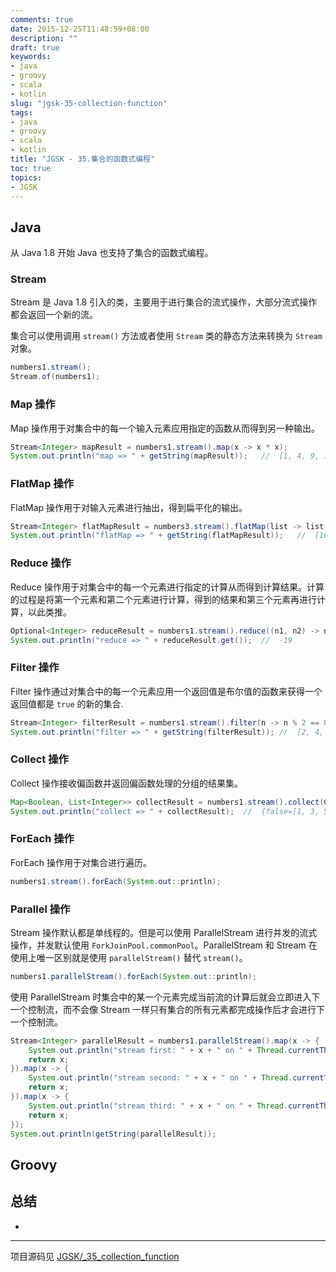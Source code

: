 ```yaml
---
comments: true
date: 2015-12-25T11:48:59+08:00
description: ""
draft: true
keywords:
- java
- groovy
- scala
- kotlin
slug: "jgsk-35-collection-function"
tags:
- java
- groovy
- scala
- kotlin
title: "JGSK - 35.集合的函数式编程"
toc: true
topics:
- JGSK
---
```


## Java

从 Java 1.8 开始 Java 也支持了集合的函数式编程。

### Stream

Stream 是 Java 1.8 引入的类，主要用于进行集合的流式操作，大部分流式操作都会返回一个新的流。

集合可以使用调用 `stream()` 方法或者使用 `Stream` 类的静态方法来转换为 `Stream` 对象。

```java
numbers1.stream();
Stream.of(numbers1);
```

### Map 操作

Map 操作用于对集合中的每一个输入元素应用指定的函数从而得到另一种输出。

```java
Stream<Integer> mapResult = numbers1.stream().map(x -> x * x);
System.out.println("map => " + getString(mapResult));   //  [1, 4, 9, 16, 25, 36]
```

### FlatMap 操作

FlatMap 操作用于对输入元素进行抽出，得到扁平化的输出。

```java
Stream<Integer> flatMapResult = numbers3.stream().flatMap(list -> list.stream().map(x -> x * 10));
System.out.println("flatMap => " + getString(flatMapResult));   //  [10, 20, 30, 40, 50, 60, 100, 200, 300]
```

### Reduce 操作

Reduce 操作用于对集合中的每一个元素进行指定的计算从而得到计算结果。计算的过程是将第一个元素和第二个元素进行计算，得到的结果和第三个元素再进行计算，以此类推。

```java
Optional<Integer> reduceResult = numbers1.stream().reduce((n1, n2) -> n1 - n2;
System.out.println("reduce => " + reduceResult.get());  //  -19
```

### Filter 操作

Filter 操作通过对集合中的每一个元素应用一个返回值是布尔值的函数来获得一个返回值都是 `true` 的新的集合.

```java
Stream<Integer> filterResult = numbers1.stream().filter(n -> n % 2 == 0);
System.out.println("filter => " + getString(filterResult)); //  [2, 4, 6]
```

### Collect 操作

Collect 操作接收偏函数并返回偏函数处理的分组的结果集。

```java
Map<Boolean, List<Integer>> collectResult = numbers1.stream().collect(Collectors.partitioningBy(x -> x % 2 == 0));
System.out.println("collect => " + collectResult);  //  {false=[1, 3, 5], true=[2, 4, 6]}
```

### ForEach 操作

ForEach 操作用于对集合进行遍历。

```java
numbers1.stream().forEach(System.out::println);
```

### Parallel 操作

Stream 操作默认都是单线程的。但是可以使用 ParallelStream 进行并发的流式操作，并发默认使用 `ForkJoinPool.commonPool`。ParallelStream 和 Stream 在使用上唯一区别就是使用 `parallelStream()` 替代 `stream()`。

```java
numbers1.parallelStream().forEach(System.out::println);
```

使用 ParallelStream 时集合中的某一个元素完成当前流的计算后就会立即进入下一个控制流，而不会像 Stream 一样只有集合的所有元素都完成操作后才会进行下一个控制流。

```java
Stream<Integer> parallelResult = numbers1.parallelStream().map(x -> {
    System.out.println("stream first: " + x + " on " + Thread.currentThread().getName());
    return x;
}).map(x -> {
    System.out.println("stream second: " + x + " on " + Thread.currentThread().getName());
    return x;
}).map(x -> {
    System.out.println("stream third: " + x + " on " + Thread.currentThread().getName());
    return x;
});
System.out.println(getString(parallelResult));
```


## Groovy




## 总结

- 

---

项目源码见 [JGSK/_35_collection_function](https://github.com/SidneyXu/JGSK)